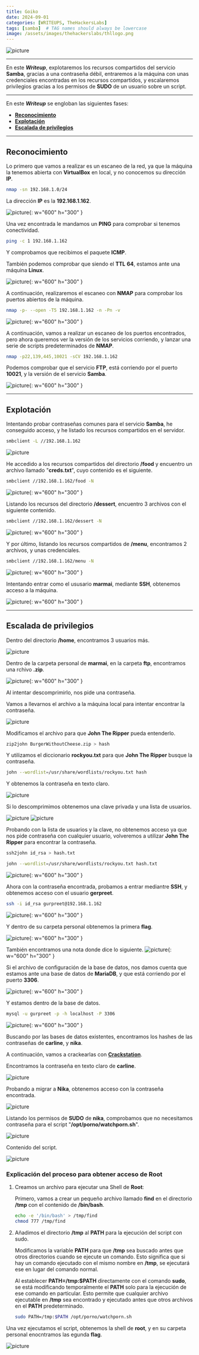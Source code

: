 ```yaml
---
title: Goiko
date: 2024-09-01
categories: [WRITEUPS, TheHackersLabs]
tags: [samba]  # TAG names should always be lowercase
image: /assets/images/thehackerslabs/thllogo.png
---
```


![picture](/assets/images/thehackerslabs/goiko1.png)

---

En este ***Writeup***, explotaremos los recursos compartidos del servicio **Samba**, gracias a una contraseña débil, entraremos a la máquina con unas credenciales encontradas en los recursos compartidos, y escalaremos privilegios gracias a los permisos de **SUDO** de un usuario sobre un script.

---

En este ***Writeup*** se engloban las siguientes fases:
- **[Reconocimiento](#reconocimiento)**
- **[Explotación](#explotación)**
- **[Escalada de privilegios](#escalada-de-privilegios)**

---

## **Reconocimiento**

Lo primero que vamos a realizar es un escaneo de la red, ya que la máquina la tenemos abierta con **VirtualBox** en local, y no conocemos su dirección **IP**.

```bash
nmap -sn 192.168.1.0/24
```

La dirección **IP** es la **192.168.1.162**.

![picture](/assets/images/thehackerslabs/goiko2.png){: w="600" h="300" }

Una vez encontrada le mandamos un **PING** para comprobar si tenemos conectividad.

```bash
ping -c 1 192.168.1.162
```

Y comprobamos que recibimos el paquete **ICMP**.

También podemos comprobar que siendo el **TTL**  **64**, estamos ante una máquina **Linux**.

![picture](/assets/images/thehackerslabs/goiko3.png){: w="600" h="300" }

A continuación, realizaremos el escaneo con **NMAP** para comprobar los puertos abiertos de la máquina.

```bash
nmap -p- --open -T5 192.168.1.162 -n -Pn -v
```

![picture](/assets/images/thehackerslabs/goiko4.png){: w="600" h="300" }

A continuación, vamos a realizar un escaneo de los puertos encontrados, pero ahora queremos ver la versión de los servicios corriendo, y lanzar una serie de scripts predeterminados de **NMAP**.

```bash
nmap -p22,139,445,10021 -sCV 192.168.1.162
```

Podemos comprobar que el servicio **FTP**, está corriendo por el puerto **10021**, y la versión de el servicio **Samba**.

![picture](/assets/images/thehackerslabs/goiko5.png){: w="600" h="300" }

---

## **Explotación**

Intentando probar contraseñas comunes para el servicio **Samba**, he conseguido acceso, y he listado los recursos compartidos en el servidor.

```bash
smbclient -L //192.168.1.162
```

![picture](/assets/images/thehackerslabs/goiko6.png)

He accedido a los recursos compartidos del directorio **/food** y encuentro un archivo llamado "**creds.txt**", cuyo contenido es el siguiente.

```bash
smbclient //192.168.1.162/food -N
```

![picture](/assets/images/thehackerslabs/goiko7.png){: w="600" h="300" }

Listando los recursos del directorio **/dessert**, encuentro 3 archivos con el siguiente contenido.

```bash
smbclient //192.168.1.162/dessert -N
```

![picture](/assets/images/thehackerslabs/goiko8.png){: w="600" h="300" }

Y por último, listando los recursos compartidos de **/menu**, encontramos 2 archivos, y unas credenciales.

```bash
smbclient //192.168.1.162/menu -N
```

![picture](/assets/images/thehackerslabs/goiko9.png){: w="600" h="300" }

Intentando entrar como el ususario **marmai**,  mediante **SSH**, obtenemos acceso a la máquina.

![picture](/assets/images/thehackerslabs/goiko10.png){: w="600" h="300" }

---

## **Escalada de privilegios**

Dentro del directorio **/home**, encontramos 3 usuarios más.

![picture](/assets/images/thehackerslabs/goiko11.png)

Dentro de la carpeta personal de **marmai**, en la carpeta **ftp**, encontramos una rchivo **.zip**.

![picture](/assets/images/thehackerslabs/goiko12.png){: w="600" h="300" }

Al intentar descomprimirlo, nos pide una contraseña.

Vamos a llevarnos el archivo a la máquina local para intentar encontrar la contraseña.

![picture](/assets/images/thehackerslabs/goiko13.png)

Modificamos el archivo para que **John The Ripper** pueda entenderlo.

```bash
zip2john BurgerWithoutCheese.zip > hash
```

Y utilizamos el diccionario **rockyou.txt** para que **John The Ripper** busque la contraseña.

```bash
john --wordlist=/usr/share/wordlists/rockyou.txt hash
```

Y obtenemos la contraseña en texto claro.

![picture](/assets/images/thehackerslabs/goiko14.png)

Si lo descomprimimos obtenemos una clave privada y una lista de usuarios.

![picture](/assets/images/thehackerslabs/goiko15.png)
![picture](/assets/images/thehackerslabs/goiko16.png)

Probando con la lista de usuarios y la clave, no obtenemos acceso ya que nos pide contraseña con cualquier usuario, volveremos a utilizar **John The Ripper** para encontrar la contraseña.

```bash
ssh2john id_rsa > hash.txt
```

```bash
john --wordlist=/usr/share/wordlists/rockyou.txt hash.txt
```

![picture](/assets/images/thehackerslabs/goiko17.png){: w="600" h="300" }

Ahora con la contraseña encontrada, probamos a entrar mediantre **SSH**, y obtenemos acceso con el usuario **gerpreet**.

```bash
ssh -i id_rsa gurpreet@192.168.1.162
```

![picture](/assets/images/thehackerslabs/goiko18.png){: w="600" h="300" }

Y dentro de su carpeta personal obtenemos la primera **flag**.

![picture](/assets/images/thehackerslabs/goiko19.png){: w="600" h="300" }

También encontramos una nota donde dice lo siguiente.
![picture](/assets/images/thehackerslabs/goiko20.png){: w="600" h="300" }

Si el archivo de configuración de la base de datos, nos damos cuenta que estamos ante una base de datos de **MariaDB**, y que está corriendo por el puerto **3306**.

![picture](/assets/images/thehackerslabs/goiko22.png){: w="600" h="300" }

Y estamos dentro de la base de datos.

```bash
mysql -u gurpreet -p -h localhost -P 3306
```

![picture](/assets/images/thehackerslabs/goiko23.png){: w="600" h="300" }

Buscando por las bases de datos existentes, encontramos los hashes de las contraseñas de **carline**, y **nika**.

A continuación, vamos a crackearlas con [**Crackstation**](https://crackstation.net/).

Encontramos la contraseña en texto claro de **carline**.

![picture](/assets/images/thehackerslabs/goiko24.png)

Probando a migrar a **Nika**, obtenemos acceso con la contraseña encontrada.

![picture](/assets/images/thehackerslabs/goiko25.png)

Listando los permisos de **SUDO** de **nika**, comprobamos que no necesitamos contraseña para el script "**/opt/porno/watchporn.sh**".

![picture](/assets/images/thehackerslabs/goiko26.png)

Contenido del script.

![picture](/assets/images/thehackerslabs/goiko27.png)

### Explicación del proceso para obtener acceso de Root

1. Creamos un archivo para ejecutar una Shell de **Root**:

    Primero, vamos a crear un pequeño archivo llamado **find** en el directorio **/tmp** con el contenido de **/bin/bash**.

    ```bash
    echo -e '/bin/bash' > /tmp/find
    chmod 777 /tmp/find
    ```

2. Añadimos el directorio **/tmp** al **PATH** para la ejecución del script con sudo.

    Modificamos la variable **PATH** para que **/tmp** sea buscado antes que otros directorios cuando se ejecute un comando. Esto significa que si hay un comando ejecutado con el mismo nombre en **/tmp**, se ejecutará ese en lugar del comando normal.
    
    Al establecer **PATH=/tmp:$PATH** directamente con el comando **sudo**, se está modificando temporalmente el **PATH** solo para la ejecución de ese comando en particular. Esto permite que cualquier archivo ejecutable en **/tmp** sea encontrado y ejecutado antes que otros archivos en el **PATH** predeterminado.

    ```bash
    sudo PATH=/tmp:$PATH /opt/porno/watchporn.sh
    ```
Una vez ejecutamos el script, obtenemos la shell de **root**, y en su carpeta personal enocntramos las egunda **flag**.

![picture](/assets/images/thehackerslabs/goiko28.png)